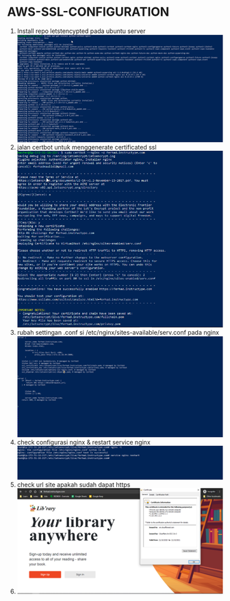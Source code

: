 # AWS-SSL-CONFIGURATION

1. Install repo letstencypted pada ubuntu server
   ![text](../asset/58.png)
2. jalan certbot untuk menggenerate certificated ssl
   ![text](../asset/59.png)
3. rubah settingan .conf si /etc/nginx/sites-available/serv.conf pada nginx
   ![text](../asset/60.png)
4. check configurasi nginx & restart service nginx
   ![text](../asset/62.png)
5. check url site apakah sudah dapat https
6. ![text](../asset/61.png)
